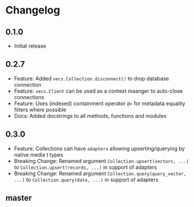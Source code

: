 # Changelog


## 0.1.0

- Initial release

## 0.2.7

- Feature: Added `vecs.Collection.disconnect()` to drop database connection
- Feature: `vecs.Client` can be used as a context maanger to auto-close connections
- Feature: Uses (indexed) containment operator `@>` for metadata equality filters where possible
- Docs: Added docstrings to all methods, functions and modules

## 0.3.0

- Feature: Collections can have `adapters` allowing upserting/querying by native media t types
- Breaking Change: Renamed argument `Collection.upsert(vectors, ...)` to `Collection.upsert(records, ...)` in support of adapters
- Breaking Change: Renamed argument `Collection.query(query_vector, ...)` to `Collection.query(data, ...)` in support of adapters

## master
